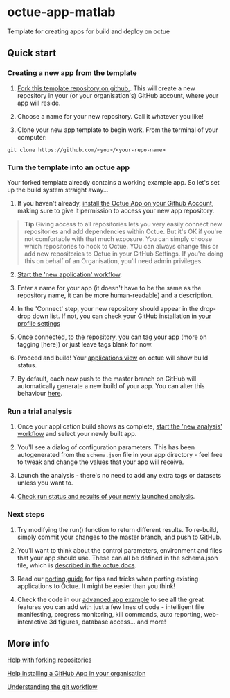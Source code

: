 # octue-app-matlab
Template for creating apps for build and deploy on octue

## Quick start


### Creating a new app from the template

1. [Fork this template repository on github.](https://github.com/octue/octue-app-matlab#fork-destination-box). This will create a new repository in your (or your organisation's) GitHub account, where your app will reside.

2. Choose a name for your new repository. Call it whatever you like!

3. Clone your new app template to begin work. From the terminal of your computer:
```
git clone https://github.com/<you>/<your-repo-name>
```


### Turn the template into an octue app

Your forked template already contains a working example app. So let's set up the build system straight away...

1. If you haven't already, [install the Octue App on your Github Account](https://github.com/marketplace/octue), making sure to give it permission to access your new app repository.

> **Tip**
> Giving access to all repositories lets you very easily connect new repositories and add dependencies within Octue. But it's OK if you're not comfortable with that much exposure. You can simply choose which repositories to hook to Octue. YOu can always change this or add new repositories to Octue in your GitHub Settings. If you're doing this on behalf of an Organisation, you'll need admin privileges.

2. [Start the 'new application' workflow](https://www.octue.com/applications/new).

3. Enter a name for your app (it doesn't have to be the same as the repository name, it can be more human-readable) and a description.

4. In the 'Connect' step, your new repository should appear in the drop-drop down list. If not, you can check your GitHub installation in [your profile settings](www.octue.com/users/me)

5. Once connected, to the repository, you can tag your app (more on tagging [here]) or just leave tags blank for now.

6. Proceed and build! Your [applications view](www.octue.com/applications/my) on octue will show build status.

7. By default, each new push to the master branch on GitHub will automatically generate a new build of your app. You can alter this behaviour [here]().


### Run a trial analysis

1. Once your application build shows as complete, [start the 'new analysis' workflow](https://www.octue.com/applications/new) and select your newly built app.

2. You'll see a dialog of configuration parameters. This has been autogenerated from the `schema.json` file in your app directory - feel free to tweak and change the values that your app will receive.

3. Launch the analysis - there's no need to add any extra tags or datasets unless you want to.

4. [Check run status and results of your newly launched analysis]( TODO ).


### Next steps

1. Try modifying the run() function to return different results. To re-build, simply commit your changes to the master branch, and push to GitHub.

2. You'll want to think about the control parameters, environment and files that your app should use. These can all be defined in the schema.json file, which is [described in the octue docs]( TODO ).

3. Read our [porting guide]( TODO ) for tips and tricks when porting existing applications to Octue. It might be easier than you think!

4. Check the code in our [advanced app example]( TODO ) to see all the great features you can add with just a few lines of code - intelligent file manifesting, progress monitoring, kill commands, auto reporting, web-interactive 3d figures, database access... and more!


## More info

[Help with forking repositories](https://help.github.com/articles/fork-a-repo/)

[Help installing a GitHub App in your organisation](https://help.github.com/articles/installing-an-app-in-your-organization/)

[Understanding the git workflow](https://guides.github.com/introduction/flow/)
